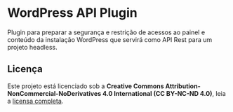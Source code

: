 # WordPress API Plugin 

Plugin para preparar a segurança e restrição de acessos ao painel e conteúdo da instalação WordPress que servirá como API Rest para um projeto headless.

## Licença

Este projeto está licenciado sob a **Creative Commons Attribution-NonCommercial-NoDerivatives 4.0 International (CC BY-NC-ND 4.0)**, leia a [licensa completa](https://github.com/santhoo/wp-plugin-santho-api/blob/main/LICENSE.md).
